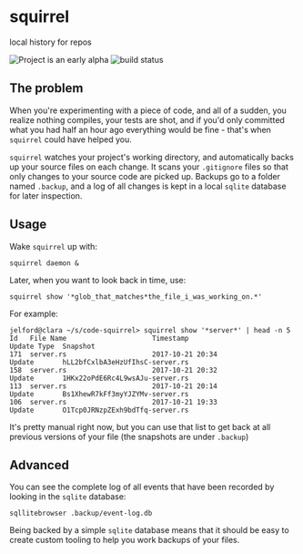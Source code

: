 # squirrel
local history for repos

![Project is an early alpha](https://img.shields.io/badge/project_readiness-alpha-red.svg)
![build status](https://img.shields.io/travis/jelford/squirrel.svg)

## The problem

When you're experimenting with a piece of code, and all of a sudden, you realize nothing compiles, your tests are shot, 
and if you'd only committed what you had half an hour ago everything would be fine - that's when `squirrel` could have
helped you.

`squirrel` watches your project's working directory, and automatically backs up your source files on each change. 
It scans your `.gitignore` files so that only changes to your source code are picked up. Backups go to a folder
named `.backup`, and a log of all changes is kept in a local `sqlite` database for later inspection.

## Usage

Wake `squirrel` up with:

```
squirrel daemon &
```

Later, when you want to look back in time, use:

```
squirrel show '*glob_that_matches*the_file_i_was_working_on.*'
```
For example:
```
jelford@clara ~/s/code-squirrel> squirrel show '*server*' | head -n 5
Id   File Name                     Timestamp                     Update Type  Snapshot
171  server.rs                     2017-10-21 20:34              Update       hLL2bfCxlbA3eHzUfIhsC-server.rs
158  server.rs                     2017-10-21 20:32              Update       1HKx22oPdE6Rc4L9wsAJu-server.rs
113  server.rs                     2017-10-21 20:14              Update       Bs1XhewR7kFf3myYJZYMv-server.rs
106  server.rs                     2017-10-21 19:33              Update       O1Tcp0JRNzpZExh9bdTfq-server.rs
```

It's pretty manual right now, but you can use that list to get back at all previous versions of your file 
(the snapshots are under `.backup`)

## Advanced

You can see the complete log of all events that have been recorded by looking in the `sqlite` database:

```
sqllitebrowser .backup/event-log.db
```

Being backed by a simple `sqlite` database means that it should be easy to create custom tooling to help
you work backups of your files.
